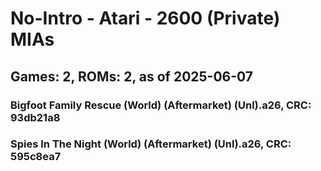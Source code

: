 # No-Intro - Atari - 2600 (Private) MIAs
## Games: 2, ROMs: 2, as of 2025-06-07

### Bigfoot Family Rescue (World) (Aftermarket) (Unl).a26, CRC: 93db21a8
### Spies In The Night (World) (Aftermarket) (Unl).a26, CRC: 595c8ea7
